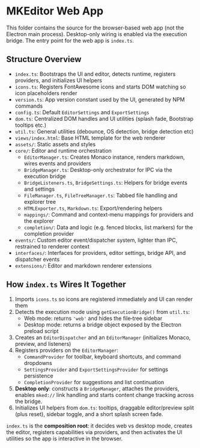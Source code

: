 # MKEditor Web App

This folder contains the source for the browser-based web app (not the Electron main process). Desktop-only wiring is enabled via the execution bridge. The entry point for the web app is `index.ts`.

## Structure Overview


- `index.ts`: Bootstraps the UI and editor, detects runtime, registers providers, and initializes UI helpers
- `icons.ts`: Registers FontAwesome icons and starts DOM watching so icon placeholders render
- `version.ts`: App version constant used by the UI, generated by NPM commands
- `config.ts`: Default `EditorSettings` and `ExportSettings`
- `dom.ts`: Centralized DOM handles and UI utilities (splash fade, Bootstrap tooltips etc.)
- `util.ts`: General utilities (debounce, OS detection, bridge detection etc)
- `views/index.html`: Base HTML template for the web renderer
- `assets/`: Static assets and styles
- `core/`: Editor and runtime orchestration
  - `EditorManager.ts`: Creates Monaco instance, renders markdown, wires events and providers
  - `BridgeManager.ts`: Desktop-only orchestrator for IPC via the execution bridge
  - `BridgeListeners.ts`, `BridgeSettings.ts`: Helpers for bridge events and settings
  - `FileManager.ts`, `FileTreeManager.ts`: Tabbed file handling and explorer tree
  - `HTMLExporter.ts`, `Markdown.ts`: Export/rendering helpers
  - `mappings/`: Command and context‑menu mappings for providers and the explorer
  - `completion/`: Data and logic (e.g. fenced blocks, list markers) for the completion provider
- `events/`: Custom editor event/dispatcher system, lighter than IPC, restrained to renderer context
- `interfaces/`: Interfaces for providers, editor settings, bridge API, and dispatcher events
- `extensions/`: Editor and markdown renderer extensions

## How `index.ts` Wires It Together

1. Imports `icons.ts` so icons are registered immediately and UI can render them
2. Detects the execution mode using `getExecutionBridge()` from `util.ts`:
   - Web mode: returns `'web'` and hides the file‑tree sidebar
   - Desktop mode: returns a bridge object exposed by the Electron preload script
3. Creates an `EditorDispatcher` and an `EditorManager` (initializes Monaco, preview, and listeners)
4. Registers providers on the `EditorManager`:
   - `CommandProvider` for toolbar, keyboard shortcuts, and command dropdowns
   - `SettingsProvider` and `ExportSettingsProvider` for settings persistence
   - `CompletionProvider` for suggestions and list continuation
5. **Desktop only**: constructs a `BridgeManager`, attaches the providers, enables `mked://` link handling and starts content change tracking across the bridge.
6. Initializes UI helpers from `dom.ts`: tooltips, draggable editor/preview split (plus reset), sidebar toggle, and a short splash screen fade.

`index.ts` is the **composition root**: it decides web vs desktop mode, creates the editor, registers capabilities via providers, and then activates the UI utilities so the app is interactive in the browser.

